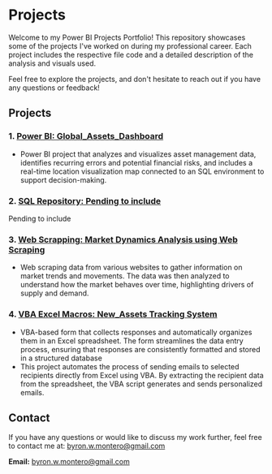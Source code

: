 # Projects
Welcome to my Power BI Projects Portfolio! This repository showcases some of the projects I've worked on during my professional career. Each project includes the respective file code and a detailed description of the analysis and visuals used.

Feel free to explore the projects, and don't hesitate to reach out if you have any questions or feedback!

## Projects

### 1. [Power BI: Global_Assets_Dashboard](./Projects/Global_Assets_Dashboard)
- Power BI project that analyzes and visualizes asset management data, identifies recurring errors and potential financial risks, and includes a real-time location visualization map connected to an SQL environment to support decision-making.

### 2. [SQL Repository: Pending to include](./Projects/SQL)
Pending to include 

### 3. [Web Scrapping: Market Dynamics Analysis using Web Scraping](./Projects/Market_Dynamics_Analytics)
- Web scraping data from various websites to gather information on market trends and movements. The data was then analyzed to understand how the market behaves over time, highlighting drivers of supply and demand.

### 4. [VBA Excel Macros: New_Assets Tracking System](./Projects/New_Assets_Tracking)
- VBA-based form that collects responses and automatically organizes them in an Excel spreadsheet. The form streamlines the data entry process, ensuring that responses are consistently formatted and stored in a structured database
- This project automates the process of sending emails to selected recipients directly from Excel using VBA. By extracting the recipient data from the spreadsheet, the VBA script generates and sends personalized emails.
 
## Contact

If you have any questions or would like to discuss my work further, feel free to contact me at: byron.w.montero@gmail.com

**Email:** byron.w.montero@gmail.com
